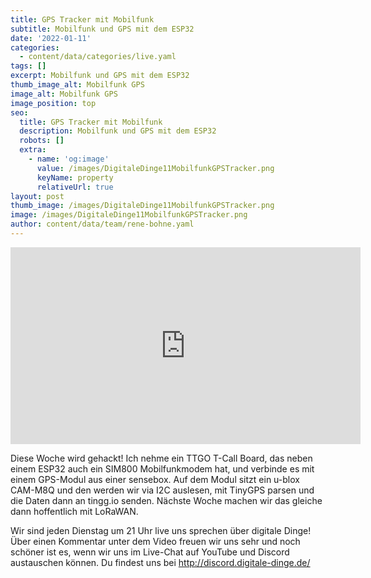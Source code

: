 ```yaml
---
title: GPS Tracker mit Mobilfunk
subtitle: Mobilfunk und GPS mit dem ESP32
date: '2022-01-11'
categories:
  - content/data/categories/live.yaml
tags: []
excerpt: Mobilfunk und GPS mit dem ESP32
thumb_image_alt: Mobilfunk GPS
image_alt: Mobilfunk GPS
image_position: top
seo:
  title: GPS Tracker mit Mobilfunk
  description: Mobilfunk und GPS mit dem ESP32
  robots: []
  extra:
    - name: 'og:image'
      value: /images/DigitaleDinge11MobilfunkGPSTracker.png
      keyName: property
      relativeUrl: true
layout: post
thumb_image: /images/DigitaleDinge11MobilfunkGPSTracker.png
image: /images/DigitaleDinge11MobilfunkGPSTracker.png
author: content/data/team/rene-bohne.yaml
---
```

<iframe width="560" height="315"
src="https://www.youtube-nocookie.com/embed/V_0rPJ9W3eg?modestbranding=1"
frameborder="0" allow="accelerometer; autoplay; encrypted-media;
gyroscope; picture-in-picture" allowfullscreen>\\\</iframe>

Diese Woche wird gehackt! Ich nehme ein TTGO T-Call Board, das neben einem ESP32 auch ein SIM800 Mobilfunkmodem hat, und verbinde es mit einem GPS-Modul aus einer sensebox. Auf dem Modul sitzt ein u-blox CAM-M8Q und den werden wir via I2C auslesen, mit TinyGPS parsen und die Daten dann an tingg.io senden. Nächste Woche machen wir das gleiche dann hoffentlich mit LoRaWAN.

Wir sind jeden Dienstag um 21 Uhr live uns sprechen über digitale Dinge! Über einen Kommentar unter dem Video freuen wir uns sehr und noch schöner ist es, wenn wir uns im Live-Chat auf YouTube und Discord austauschen können. Du findest uns bei http://discord.digitale-dinge.de/